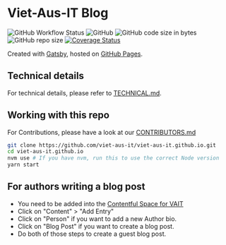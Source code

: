 # Viet-Aus-IT Blog

![GitHub Workflow Status](https://img.shields.io/github/workflow/status/viet-aus-it/viet-aus-it.github.io/Build%20GH%20Pages?label=GitHub%20Actions&style=for-the-badge)
![GitHub](https://img.shields.io/github/license/viet-aus-it/viet-aus-it.github.io?style=for-the-badge)
![GitHub code size in bytes](https://img.shields.io/github/languages/code-size/viet-aus-it/viet-aus-it.github.io?style=for-the-badge)
![GitHub repo size](https://img.shields.io/github/repo-size/viet-aus-it/viet-aus-it.github.io?style=for-the-badge)
[![Coverage Status](https://coveralls.io/repos/github/viet-aus-it/viet-aus-it.github.io/badge.svg?branch=develop)](https://coveralls.io/github/viet-aus-it/viet-aus-it.github.io?branch=develop)

Created with [Gatsby](https://gatsbyjs.org), hosted on [GitHub Pages](https://pages.github.com/).

## Technical details

For technical details, please refer to [TECHNICAL.md](https://github.com/viet-aus-it/viet-aus-it.github.io/blob/develop/.github/TECHNICAL.md).

## Working with this repo

For Contributions, please have a look at our [CONTRIBUTORS.md](https://github.com/viet-aus-it/viet-aus-it.github.io/blob/develop/.github/CONTRIBUTING.md)

```bash
git clone https://github.com/viet-aus-it/viet-aus-it.github.io.git
cd viet-aus-it.github.io
nvm use # If you have nvm, run this to use the correct Node version
yarn start
```

## For authors writing a blog post

- You need to be added into the [Contentful Space for VAIT](https://app.contentful.com/spaces/yy5lveaxjicl)
- Click on "Content" > "Add Entry"
- Click on "Person" if you want to add a new Author bio.
- Click on "Blog Post" if you want to create a blog post.
- Do both of those steps to create a guest blog post.
